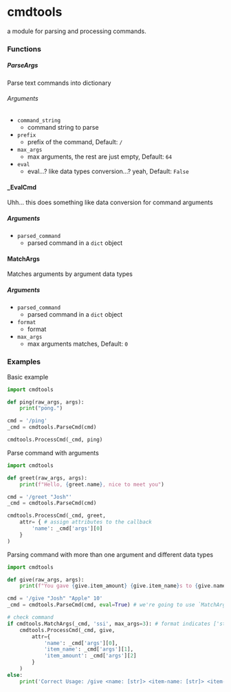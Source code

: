 # cmdtools
a module for parsing and processing commands.

### Functions
  
##### ParseArgs
Parse text commands into dictionary
  
###### Arguments
- `command_string`
    + command string to parse
- `prefix`
    + prefix of the command, Default: `/`
- `max_args`
    + max arguments, the rest are just empty, Default: `64`
- `eval`
    + eval...? like data types conversion...? yeah, Default: `False` 
  
#### _EvalCmd
Uhh... this does something like data conversion for command arguments
  
##### Arguments
- `parsed_command`
    + parsed command in a `dict` object

#### MatchArgs
Matches arguments by argument data types

##### Arguments
- `parsed_command`
    + parsed command in a `dict` object
- `format`
    + format
- `max_args`
    + max arguments matches, Default: `0`
  
### Examples
Basic example
```py
import cmdtools

def ping(raw_args, args):
    print("pong.")

cmd = '/ping'
_cmd = cmdtools.ParseCmd(cmd)

cmdtools.ProcessCmd(_cmd, ping)
```
  
Parse command with arguments
```py
import cmdtools

def greet(raw_args, args):
    print(f"Hello, {greet.name}, nice to meet you")

cmd = '/greet "Josh"'
_cmd = cmdtools.ParseCmd(cmd)

cmdtools.ProcessCmd(_cmd, greet,
    attr= { # assign attributes to the callback
        'name': _cmd['args'][0]
    }
)
```
  
Parsing command with more than one argument and different data types
```py
import cmdtools

def give(raw_args, args):
    print(f"You gave {give.item_amount} {give.item_name}s to {give.name}")

cmd = '/give "Josh" "Apple" 10'
_cmd = cmdtools.ParseCmd(cmd, eval=True) # we're going to use `MatchArgs` function which only supported for `eval` parsed command arguments

# check command
if cmdtools.MatchArgs(_cmd, 'ssi', max_args=3): # format indicates ['str','str','int'], only match 3 arguments
    cmdtools.ProcessCmd(_cmd, give,
        attr={
            'name': _cmd['args'][0],
            'item_name': _cmd['args'][1],
            'item_amount': _cmd['args'][2]
        }
    )
else:
    print('Correct Usage: /give <name: [str]> <item-name: [str]> <item-amount: [int]>')
```